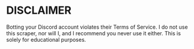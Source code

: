 # DISCLAIMER

Botting your Discord account violates their Terms of Service. I do not use this scraper, nor will I, and I recommend you never use it either. This is solely for educational purposes.